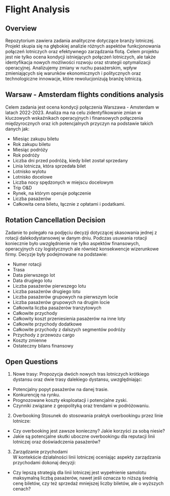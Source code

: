 # Flight Analysis
## Overview
Repozytorium zawiera zadania analityczne dotyczące branży lotniczej. Projekt skupia się na głębokiej analizie różnych aspektów funkcjonowania połączeń lotniczych oraz efektywnego zarządzania flotą.
Celem projektu jest nie tylko ocena kondycji istniejących połączeń lotniczych, ale także identyfikacja nowych możliwości rozwoju oraz strategii optymalizacji operacyjnej.
Analizujemy zmiany w ruchu pasażerskim, wpływ zmieniających się warunków ekonomicznych i politycznych oraz technologiczne innowacje, które rewolucjonizują branżę lotniczą.

## Warsaw - Amsterdam flights conditions analysis
Celem zadania jest ocena kondycji połączenia Warszawa - Amsterdam w latach 2022-2023. Analiza ma na celu zidentyfikowanie zmian w kluczowych wskaźnikach operacyjnych i finansowych połączenia międzyrocznych oraz ich potencjalnych przyczyn
na podstawie takich danych jak: 
- Miesiąc zakupu biletu
- Rok zakupu biletu
- Miesiąc podróży
- Rok podróży
- Liczba dni przed podróżą, kiedy bilet został sprzedany
- Linia lotnicza, która sprzedała bilet
- Lotnisko wylotu
- Lotnisko docelowe
- Liczba nocy spędzonych w miejscu docelowym
- Trip O&D
- Rynek, na którym operuje połączenie
- Liczba pasażerów
- Całkowita cena biletu, łącznie z opłatami i podatkami.

## Rotation Cancellation Decision
Zadanie to polegało na podjęciu decyzji dotyczącej skasowania jednej z rotacji dalekodystansowej w danym dniu.
Podczas usuwania rotacji koniecznie było uwzględnienie nie tylko aspektów finansowych, operacyjnych czy logistycznych ale również konsekwencje wizerunkowe firmy.
Decyzje były podejmowane na podstawie:
- Numer rotacji
- Trasa
- Data pierwszego lot
- Data drugiego lotu
- Liczba pasażerów pierwszego lotu
- Liczba pasażerów drugiego lotu
- Liczba pasażerów grupowych na pierwszym locie
- Liczba pasażerów grupowych na drugim locie
- Całkowita liczba pasażerów tranzytowych
- Całkowite przychody
- Całkowity koszt przeniesienia pasażerów na inne loty
- Całkowite przychody dodatkowe
- Całkowite przychody z dalszych segmentów podróży
- Przychody z przewozu cargo
- Koszty zmienne
- Ostateczny bilans finansowy


## Open Questions
1. Nowe trasy:
Propozycja dwóch nowych tras lotniczych krótkiego dystansu oraz dwie trasy dalekiego dystansu, uwzględniając:															
* Potencjalny popyt pasażerów na danej trasie.															
* Konkurencję na rynku.															
* Prognozowane koszty eksploatacji i potencjalne zyski.															
* Czynniki związane z geopolityką oraz trendami w podróżowaniu.															
															
2. Overbooking
Stosunek do stosowania praktyk overbookingu przez linie lotnicze:													
* Czy overbooking jest zawsze konieczny? Jakie korzyści za sobą niesie?															
* Jakie są potencjalne skutki uboczne overbookingu dla reputacji linii lotniczej oraz doświadczenia pasażerów?															
															
3. Zarządzanie przychodami															
W kontekście działalności linii lotniczej oceniając aspekty zarządzania przychodami dokonaj decyzji:															
* Czy lepszą strategią dla linii lotniczej jest wypełnienie samolotu maksymalną liczbą pasażerów, nawet jeśli oznacza to niższą średnią cenę biletów, czy też sprzedaż mniejszej liczby biletów, ale o wyższych cenach?															
